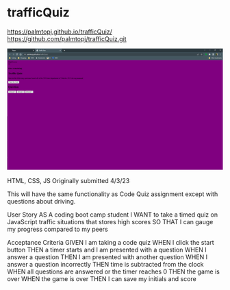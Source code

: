 # trafficQuiz

https://palmtopj.github.io/trafficQuiz/
https://github.com/palmtopj/trafficQuiz.git

![Image](./assets/images/230403TrafficQuiz.png)

HTML, CSS, JS
Originally submitted 4/3/23

This will have the same functionality as Code Quiz assignment except with questions about driving.

User Story
AS A coding boot camp student
I WANT to take a timed quiz on JavaScript traffic situations that stores high scores
SO THAT I can gauge my progress compared to my peers

Acceptance Criteria
GIVEN I am taking a code quiz
WHEN I click the start button
THEN a timer starts and I am presented with a question
WHEN I answer a question
THEN I am presented with another question
WHEN I answer a question incorrectly
THEN time is subtracted from the clock
WHEN all questions are answered or the timer reaches 0
THEN the game is over
WHEN the game is over
THEN I can save my initials and score
